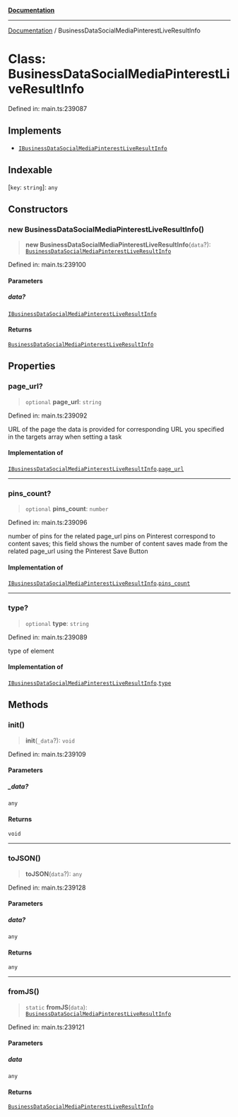[**Documentation**](../README.md)

***

[Documentation](../README.md) / BusinessDataSocialMediaPinterestLiveResultInfo

# Class: BusinessDataSocialMediaPinterestLiveResultInfo

Defined in: main.ts:239087

## Implements

- [`IBusinessDataSocialMediaPinterestLiveResultInfo`](../interfaces/IBusinessDataSocialMediaPinterestLiveResultInfo.md)

## Indexable

\[`key`: `string`\]: `any`

## Constructors

### new BusinessDataSocialMediaPinterestLiveResultInfo()

> **new BusinessDataSocialMediaPinterestLiveResultInfo**(`data`?): [`BusinessDataSocialMediaPinterestLiveResultInfo`](BusinessDataSocialMediaPinterestLiveResultInfo.md)

Defined in: main.ts:239100

#### Parameters

##### data?

[`IBusinessDataSocialMediaPinterestLiveResultInfo`](../interfaces/IBusinessDataSocialMediaPinterestLiveResultInfo.md)

#### Returns

[`BusinessDataSocialMediaPinterestLiveResultInfo`](BusinessDataSocialMediaPinterestLiveResultInfo.md)

## Properties

### page\_url?

> `optional` **page\_url**: `string`

Defined in: main.ts:239092

URL of the page the data is provided for
corresponding URL you specified in the targets array when setting a task

#### Implementation of

[`IBusinessDataSocialMediaPinterestLiveResultInfo`](../interfaces/IBusinessDataSocialMediaPinterestLiveResultInfo.md).[`page_url`](../interfaces/IBusinessDataSocialMediaPinterestLiveResultInfo.md#page_url)

***

### pins\_count?

> `optional` **pins\_count**: `number`

Defined in: main.ts:239096

number of pins for the related page_url
pins on Pinterest correspond to content saves;
this field shows the number of content saves made from the related page_url using the Pinterest Save Button

#### Implementation of

[`IBusinessDataSocialMediaPinterestLiveResultInfo`](../interfaces/IBusinessDataSocialMediaPinterestLiveResultInfo.md).[`pins_count`](../interfaces/IBusinessDataSocialMediaPinterestLiveResultInfo.md#pins_count)

***

### type?

> `optional` **type**: `string`

Defined in: main.ts:239089

type of element

#### Implementation of

[`IBusinessDataSocialMediaPinterestLiveResultInfo`](../interfaces/IBusinessDataSocialMediaPinterestLiveResultInfo.md).[`type`](../interfaces/IBusinessDataSocialMediaPinterestLiveResultInfo.md#type)

## Methods

### init()

> **init**(`_data`?): `void`

Defined in: main.ts:239109

#### Parameters

##### \_data?

`any`

#### Returns

`void`

***

### toJSON()

> **toJSON**(`data`?): `any`

Defined in: main.ts:239128

#### Parameters

##### data?

`any`

#### Returns

`any`

***

### fromJS()

> `static` **fromJS**(`data`): [`BusinessDataSocialMediaPinterestLiveResultInfo`](BusinessDataSocialMediaPinterestLiveResultInfo.md)

Defined in: main.ts:239121

#### Parameters

##### data

`any`

#### Returns

[`BusinessDataSocialMediaPinterestLiveResultInfo`](BusinessDataSocialMediaPinterestLiveResultInfo.md)
